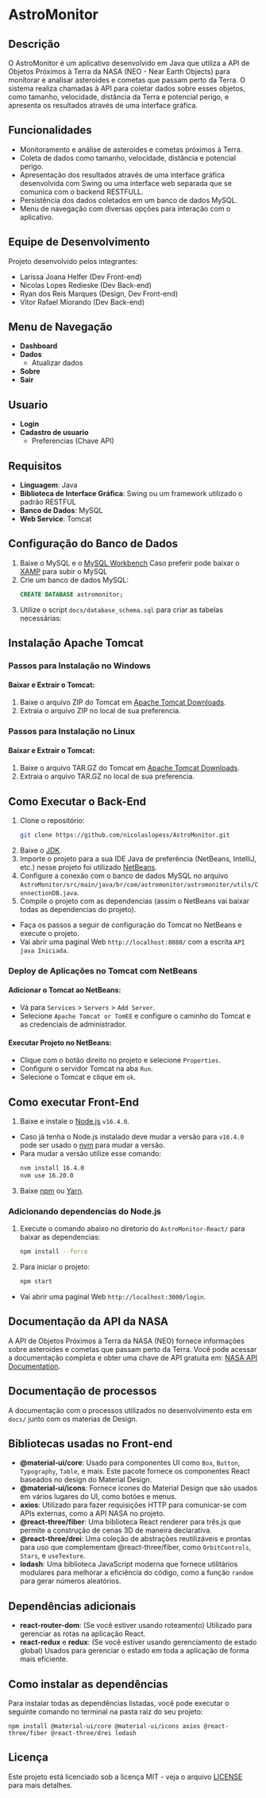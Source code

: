 # AstroMonitor

## Descrição
O AstroMonitor é um aplicativo desenvolvido em Java que utiliza a API de Objetos Próximos à Terra da NASA (NEO - Near Earth Objects) para monitorar e analisar asteroides e cometas que passam perto da Terra. O sistema realiza chamadas à API para coletar dados sobre esses objetos, como tamanho, velocidade, distância da Terra e potencial perigo, e apresenta os resultados através de uma interface gráfica.

## Funcionalidades
- Monitoramento e análise de asteroides e cometas próximos à Terra.
- Coleta de dados como tamanho, velocidade, distância e potencial perigo.
- Apresentação dos resultados através de uma interface gráfica desenvolvida com Swing ou uma interface web separada que se comunica com o backend RESTFULL.
- Persistência dos dados coletados em um banco de dados MySQL.
- Menu de navegação com diversas opções para interação com o aplicativo.

## Equipe de Desenvolvimento

Projeto desenvolvido pelos integrantes:

- Larissa Joana Helfer (Dev Front-end)
- Nicolas Lopes Redieske (Dev Back-end)
- Ryan dos Reis Marques (Design, Dev Front-end)
- Vitor Rafael Miorando (Dev Back-end)

## Menu de Navegação

- **Dashboard**
- **Dados**
  - Atualizar dados
- **Sobre**
- **Sair**

## Usuario
- **Login**
- **Cadastro de usuario**
  - Preferencias (Chave API)

## Requisitos
- **Linguagem**: Java
- **Biblioteca de Interface Gráfica**: Swing ou um framework utilizado o padrão RESTFUL
- **Banco de Dados**: MySQL
- **Web Service**: Tomcat

## Configuração do Banco de Dados
1. Baixe o MySQL e o [MySQL Workbench](https://dev.mysql.com/downloads/workbench/) Caso preferir pode baixar o [XAMP](https://www.apachefriends.org/pt_br/index.html) para subir o MySQL
2. Crie um banco de dados MySQL:
    ```sql
    CREATE DATABASE astromonitor;
3. Utilize o script `docs/database_schema.sql` para criar as tabelas necessárias:

## Instalação Apache Tomcat

### Passos para Instalação no Windows

#### Baixar e Extrair o Tomcat:

1. Baixe o arquivo ZIP do Tomcat em [Apache Tomcat Downloads](https://tomcat.apache.org/download-90.cgi).
2. Extraia o arquivo ZIP no local de sua preferencia.

### Passos para Instalação no Linux

#### Baixar e Extrair o Tomcat:

1. Baixe o arquivo TAR.GZ do Tomcat em [Apache Tomcat Downloads](https://tomcat.apache.org/download-90.cgi).
2. Extraia o arquivo TAR.GZ no local de sua preferencia.

## Como Executar o Back-End
1. Clone o repositório:
   ```bash
   git clone https://github.com/nicolaslopess/AstroMonitor.git
2. Baixe o [JDK](https://www.oracle.com/br/java/technologies/downloads/#java17).
2. Importe o projeto para a sua IDE Java de preferência (NetBeans, IntelliJ, etc.) nesse projeto foi utilizado [NetBeans](https://netbeans.apache.org/front/main/index.html).
3. Configure a conexão com o banco de dados MySQL no arquivo `AstroMonitor/src/main/java/br/com/astromonitor/astromonitor/utils/ConnectionDB.java`.
4. Compile o projeto com as dependencias (assim o NetBeans vai baixar todas as dependencias do projeto).
- Faça os passos a seguir de configuração do Tomcat no NetBeans e execute o projeto.
- Vai abrir uma paginal Web `http://localhost:8080/` com a escrita `API java Iniciada`.

### Deploy de Aplicações no Tomcat com NetBeans

#### Adicionar o Tomcat ao NetBeans:

- Vá para `Services` > `Servers` > `Add Server`.
- Selecione `Apache Tomcat or TomEE` e configure o caminho do Tomcat e as credenciais de administrador.

#### Executar Projeto no NetBeans:

- Clique com o botão direito no projeto e selecione `Properties`.
- Configure o servidor Tomcat na aba `Run`.
- Selecione o Tomcat e clique em `ok`.

## Como executar Front-End

1. Baixe e instale o [Node.js](https://nodejs.org/en/) `v16.4.0`.
- Caso já tenha o Node.js instalado deve mudar a versão para `v16.4.0` pode ser usado o [nvm](https://github.com/coreybutler/nvm-windows/releases) para mudar a versão.
- Para mudar a versão utilize esse comando:
   ```bash
   nvm install 16.4.0
   nvm use 16.20.0
3. Baixe [npm](https://www.npmjs.com/) ou [Yarn](https://yarnpkg.com/).

### Adicionando dependencias do Node.js

1. Execute o comando abaixo no diretorio do `AstroMonitor-React/` para baixar as dependencias:
   ```bash
   npm install --force
2. Para iniciar o projeto:
   ```bash
   npm start
- Vai abrir uma paginal Web `http://localhost:3000/login`.

## Documentação da API da NASA

A API de Objetos Próximos à Terra da NASA (NEO) fornece informações sobre asteroides e cometas que passam perto da Terra. Você pode acessar a documentação completa e obter uma chave de API gratuita em: [NASA API Documentation](https://api.nasa.gov/).

## Documentação de processos

A documentação com o processos utilizados no desenvolvimento esta em `docs/` junto com os materias de Design.

## Bibliotecas usadas no Front-end

- **@material-ui/core**: Usado para componentes UI como `Box`, `Button`, `Typography`, `Table`, e mais. Este pacote fornece os componentes React baseados no design do Material Design.
- **@material-ui/icons**: Fornece ícones do Material Design que são usados em vários lugares do UI, como botões e menus.
- **axios**: Utilizado para fazer requisições HTTP para comunicar-se com APIs externas, como a API NASA no projeto.
- **@react-three/fiber**: Uma biblioteca React renderer para três.js que permite a construção de cenas 3D de maneira declarativa.
- **@react-three/drei**: Uma coleção de abstrações reutilizáveis e prontas para uso que complementam @react-three/fiber, como `OrbitControls`, `Stars`, e `useTexture`.
- **lodash**: Uma biblioteca JavaScript moderna que fornece utilitários modulares para melhorar a eficiência do código, como a função `random` para gerar números aleatórios.

## Dependências adicionais

- **react-router-dom**: (Se você estiver usando roteamento) Utilizado para gerenciar as rotas na aplicação React.
- **react-redux** e **redux**: (Se você estiver usando gerenciamento de estado global) Usados para gerenciar o estado em toda a aplicação de forma mais eficiente.

## Como instalar as dependências

Para instalar todas as dependências listadas, você pode executar o seguinte comando no terminal na pasta raiz do seu projeto:

    npm install @material-ui/core @material-ui/icons axios @react-three/fiber @react-three/drei lodash

## Licença

Este projeto está licenciado sob a licença MIT - veja o arquivo [LICENSE](https://github.com/nicolaslopess/AstroMonitor/blob/main/LICENSE) para mais detalhes.
